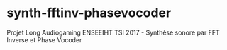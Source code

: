 # synth-fftinv-phasevocoder
Projet Long Audiogaming ENSEEIHT TSI 2017 - Synthèse sonore par FFT Inverse et Phase Vocoder
